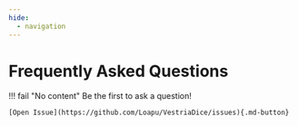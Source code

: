 ```yaml
---
hide:
  - navigation
---
```

# Frequently Asked Questions

!!! fail "No content"
    Be the first to ask a question!

    [Open Issue](https://github.com/Loapu/VestriaDice/issues){.md-button}